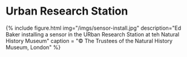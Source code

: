 # Urban Research Station

{% include figure.html img="/imgs/sensor-install.jpg"
  description="Ed Baker installing a sensor in the URban Research Station at teh Natural History Museum"
  caption = "© The Trustees of the Natural History Museum, London" %}